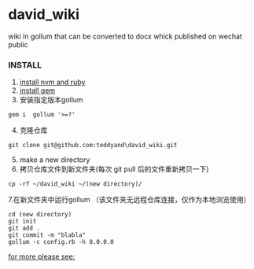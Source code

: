 # david_wiki
wiki in gollum that can be converted to docx whick published on wechat public

### INSTALL
1. [install nvm and ruby](https://teddyand.github.io/2022-07-15/jadeI)
2. [install gem ](https://rubygems.org/pages/download)
3.  安装指定版本gollum
```
gem i  gollum '>=?'
```
4. 克隆仓库
```
git clone git@github.com:teddyand\david_wiki.git
```
5. make a new directory
6. 拷贝仓库文件到新文件夹(每次 git pull 后的文件重新拷贝一下)
```
cp -rf ~/david_wiki ~/(new directory)/
```
7.在新文件夹中运行gollum （该文件夹无远程仓库连接，仅作为本地浏览使用）
```
cd (new directory)
git init
git add .
git commit -m "blabla"
gollum -c config.rb -h 0.0.0.0
```



[for more please see:]()
